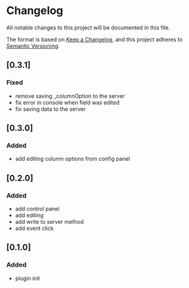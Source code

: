 # Changelog

All notable changes to this project will be documented in this file.

The format is based on [Keep a Changelog](https://keepachangelog.com/en/1.0.0/),
and this project adheres to [Semantic Versioning](https://semver.org/spec/v2.0.0.html).

## [0.3.1]

### Fixed
- remove saving _columnOption to the server
- fix error in console when field was edited
- fix saving data to the server

## [0.3.0]

### Added
- add editing column options from config panel
 
## [0.2.0]

### Added
- add control panel
- add editing
- add write to server method
- add event click

## [0.1.0]

### Added
- plugin init